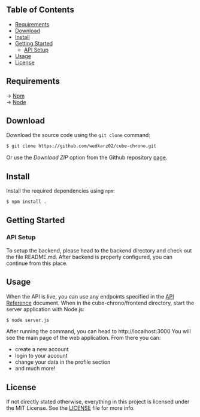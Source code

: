 ## Table of Contents

* [Requirements](#requirements)
* [Download](#download)
* [Install](#install)
* [Getting Started](#getting-started)
  * [API Setup](#api-setup)
* [Usage](#usage)
* [License](#license)

## Requirements

→ [Npm](https://www.npmjs.com/)\
→ [Node](https://nodejs.org/)

## Download

Download the source code using the ```git clone``` command:

```bash
$ git clone https://github.com/wedkarz02/cube-chrono.git
```

Or use the *Download ZIP* option from the Github repository [page](https://github.com/wedkarz02/cube-chrono.git).

## Install

Install the required dependencies using `npm`:

```bash
$ npm install .
```

## Getting Started

### API Setup

To setup the backend, please head to the backend directory and check out the file README.md. After backend is properly configured, you can continue from this place. 

## Usage

When the API is live, you can use any endpoints specified in the [API Reference](https://github.com/wedkarz02/cube-chrono/blob/main/doc/api-documentation.md) document.
When in the cube-chrono/frontend directory, start the server application with Node.js:

```bash
$ node server.js
```
After running the command, you can head to http://localhost:3000
You will see the main page of the web application. From there you can:
- create a new account
- login to your account
- change your data in the profile section
- and much more!

## License

If not directly stated otherwise, everything in this project is licensed under the MIT License. See the [LICENSE](https://github.com/wedkarz02/cube-chrono/blob/main/LICENSE) file for more info.

